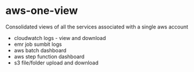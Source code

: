 # aws-one-view
Consolidated views of all the services associated with a single aws account

- cloudwatch logs - view and download 
- emr job sumbit logs
- aws batch dashboard
- aws step function dashboard
- s3 file/folder upload and download

